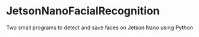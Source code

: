 # JetsonNanoFacialRecognition
Two small programs to detect and save faces on Jetson Nano using Python
